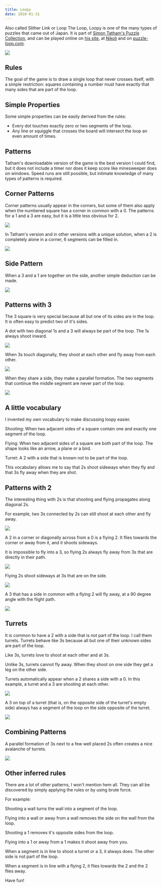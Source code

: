 ```yaml
---
title: Loopy
date: 2010-01-31
---
```


	
Also called Slither Link or Loop The Loop, Loopy is one of the many
types of puzzles that came out of Japan. It is part of [Simon Tatham's
Puzzle
Collection](http://www.chiark.greenend.org.uk/~sgtatham/puzzles/), and
can be played online on [his
site](http://www.chiark.greenend.org.uk/~sgtatham/puzzles/java/loopy.html),
at [Nikoli](http://www.nikoli.com/en/puzzles/slitherlink/) and on
[puzzle-loop.com](http://puzzle-loop.com/).

![](/images/loopy/loopy_trim.gif)

## Rules

The goal of the game is to draw a single loop that never crosses
itself, with a simple restriction: squares containing a number must
have exactly that many sides that are part of the loop.

## Simple Properties

Some simple properties can be easily derived from the rules:

* Every dot touches exactly zero or two segments of the loop.
* Any line or squiggle that crosses the board will intersect the loop an even amount of times.

## Patterns

Tatham's downloadable version of the game is the best version I could
find, but it does not include a timer nor does it keep score like
minesweeper does on windows. Speed runs are still possible, but
intimate knowledge of many types of patterns is required.

## Corner Patterns

Corner patterns usually appear in the corners, but some of them also
apply when the numbered square has a corner in common with a 0. The
patterns for a 1 and a 3 are easy, but it is a little less obvious for
2.

![](/images/loopy/corners-1.png)

In Tatham's version and in other versions with a unique solution, when
a 2 is completely alone in a corner, 6 segments can be filled in.

![](/images/loopy/corners-2.png)

## Side Pattern

When a 3 and a 1 are together on the side, another simple deduction can be made.

![](/images/loopy/side-1.png)

## Patterns with 3

The 3 square is very special because all but one of its sides are in
the loop. It is often easy to predict two of it's sides.

A dot with two diagonal 1s and a 3 will always be part of the
loop. The 1s always shoot inward.

![](/images/loopy/3-1-1.png)

When 3s touch diagonally, they shoot at each other and fly away from
each other.

![](/images/loopy/3-3.png)

When they share a side, they make a parallel formation. The two
segments that continue the middle segment are never part of the loop.

![](/images/loopy/3-3-3.png)

## A little vocabulary

I invented my own vocabulary to make discussing loopy easier.

Shooting:
  When two adjacent sides of a square contain one and
  exactly one segment of the loop.

Flying:
  When two adjacent sides of a square are both part of
  the loop. The shape looks like an arrow, a plane or a bird.

Turret:
  A 2 with a side that is known not to be part of the
  loop.

This vocabulary allows me to say that 2s shoot sideways when they fly
and that 3s fly away when they are shot.

## Patterns with 2

The interesting thing with 2s is that shooting and flying propagates
along diagonal 2s.

For example, two 3s connected by 2s can still shoot at each other and
fly away.

![](/images/loopy/3-2-2-3.png)


A 2 in a corner or diagonally across from a 0 is a flying 2. It flies
towards the corner or away from it, and it shoots sideways.

It is impossible to fly into a 3, so flying 2s always fly away from 3s
that are directly in their path.

![](/images/loopy/2-3-Fly.png)


Flying 2s shoot sideways at 3s that are on the side.

![](/images/loopy/2-3-Shoot.png)

A 3 that has a side in common with a flying 2 will fly away, at a 90
degree angle with the flight path.

![](/images/loopy/0-2-2-3.png)

## Turrets

It is common to have a 2 with a side that is not part of the loop. I
call them turrets. Turrets behave like 3s because all but one of their
unknown sides are part of the loop.

Like 3s, turrets love to shoot at each other and at 3s.

Unlike 3s, turrets cannot fly away. When they shoot on one side they
get a leg on the other side.

Turrets automatically appear when a 2 shares a side with a 0. In this
example, a turret and a 3 are shooting at each other.

![](/images/loopy/2-3-Turret.png)

A 3 on top of a turret (that is, on the opposite side of the turret's
empty side) always has a segment of the loop on the side opposite of
the turret.

![](/images/loopy/0-2-3.png)

## Combining Patterns

A parallel formation of 3s next to a few well placed 2s often creates
a nice avalanche of turrets.

![](/images/loopy/3-3-2-2-2.png)

## Other inferred rules

There are a lot of other patterns, I won't mention hem all. They can
all be discovered by simply applying the rules or by using brute
force.

For example:

Shooting a wall turns the wall into a segment of the loop.

Flying into a wall or away from a wall removes the side on the wall
  from the loop.

Shooting a 1 removes it's opposite sides from the loop.

Flying into a 1 or away from a 1 makes it shoot away from you.

When a segment is in line to shoot a turret or a 3, it always
  does. The other side is not part of the loop.

When a segment is in line with a flying 2, it flies towards the 2 and
  the 2 flies away.

Have fun!